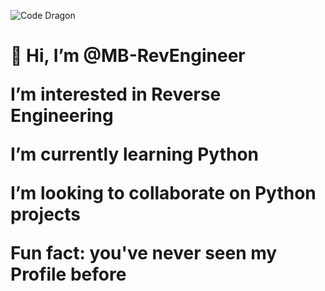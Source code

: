 ![Code Dragon](https://github.com/user-attachments/assets/f2d26c60-5085-4f60-b271-41b7252012e9)

<h1>👋 Hi, I’m @MB-RevEngineer

I’m interested in Reverse Engineering

I’m currently learning Python

I’m looking to collaborate on Python projects

Fun fact: you've never seen my Profile before

<!---
MB-RevEngineer/MB-RevEngineer is a ✨ special ✨ repository because its `README.md` (this file) appears on your GitHub profile.
You can click the Preview link to take a look at your changes.
--->
